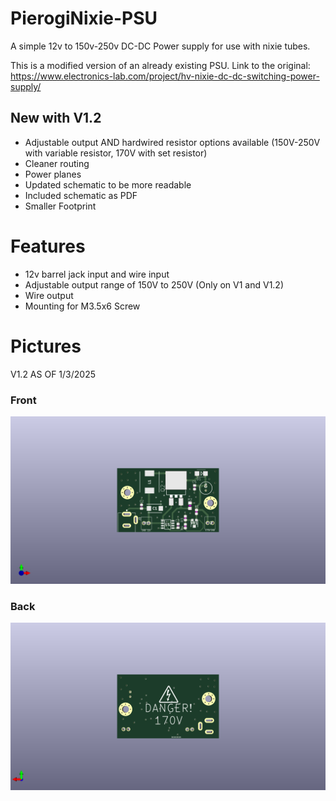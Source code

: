 # PierogiNixie-PSU
A simple 12v to 150v-250v DC-DC Power supply for use with nixie tubes.

This is a modified version of an already existing PSU. Link to the original: https://www.electronics-lab.com/project/hv-nixie-dc-dc-switching-power-supply/

## New with V1.2
- Adjustable output AND hardwired resistor options available (150V-250V with variable resistor, 170V with set resistor)
- Cleaner routing
- Power planes
- Updated schematic to be more readable
- Included schematic as PDF
- Smaller Footprint

# Features
- 12v barrel jack input and wire input
- Adjustable output range of 150V to 250V (Only on V1 and V1.2)
- Wire output
- Mounting for M3.5x6 Screw

# Pictures
V1.2 AS OF 1/3/2025

### Front
![front](Pictures/front.png)

### Back
![back](Pictures/back.png)
